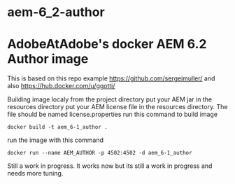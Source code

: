 # aem-6_2-author

# AdobeAtAdobe's docker AEM 6.2 Author image
This is based on this repo example https://github.com/sergeimuller/ and also https://hub.docker.com/u/ggotti/

Building image localy from the project directory
put your AEM jar in the resources directory
put your AEM license file in the resources directory.  The file should be named license.properties
run this command to build image
```
docker build -t aem_6-1_author .
```
run the image with this command
```
docker run --name AEM_AUTHOR -p 4502:4502 -d aem_6-1_author
```

Still a work in progress.  It works now but its still a work in progress and needs more tuning.
